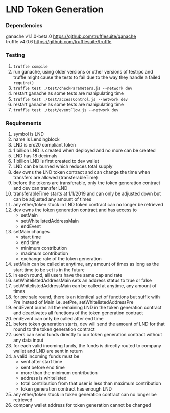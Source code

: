 # LND Token Generation

### Dependencies

ganache v1.1.0-beta.0 https://github.com/trufflesuite/ganache  
truffle v4.0.6 https://github.com/trufflesuite/truffle

### Testing

1. `truffle compile`
1. run ganache, using older versions or other versions of testrpc and truffle might cause the tests to fail due to the way they handle a failed `require()`
1. `truffle test ./test/checkParameters.js --network dev`
1. restart ganache as some tests are manipulating time
1. `truffle test ./test/accessControl.js --network dev`
1. restart ganache as some tests are manipulating time
1. `truffle test ./test/eventFlow.js --network dev`

### Requirements

1.	symbol is LND
1.	name is Lendingblock
1.	LND is erc20 compliant token
1.	1 billion LND is created when deployed and no more can be created
1.	LND has 18 decimals
1.	1 billion LND is first created to dev wallet
1.	LND can be burned which reduces total supply
1.	dev owns the LND token contract and can change the time when transfers are allowed (transferableTime)
1.	before the tokens are transferable, only the token generation contract and dev can transfer LND
1.	transferableTime starts at 1/1/2019 and can only be adjusted down but can be adjusted any amount of times
1.	any ether/token stuck in LND token contract can no longer be retrieved
1.	dev owns the token generation contract and has access to
    - setMain
    - setWhitelistedAddressMain
    - endEvent
1.	setMain changes
    - start time
    - end time
    - minimum contribution
    - maximum contribution
    - exchange rate of the token generation
1.	setMain can be called at anytime, any amount of times as long as the start time to be set is in the future
1.	in each round, all users have the same cap and rate
1.	setWhitelistedAddressMain sets an address status to true or false
1.	setWhitelistedAddressMain can be called at anytime, any amount of times
1.	for pre sale round, there is an identical set of functions but suffix with Pre instead of Main i.e. setPre, setWhitelistedAddressPre
1.	endEvent burns all the remaining LND in the token generation contract and deactivates all functions of the token generation contract
1.	endEvent can only be called after end time
1.	before token generation starts, dev will send the amount of LND for that round to the token generation contract
1.	users can send funds directly to our token generation contract without any data input
1.	for each valid incoming funds, the funds is directly routed to company wallet and LND are sent in return
1.	a valid incoming funds must be
    - sent after start time
    - sent before end time
    - more than the minimum contribution
    - address is whitelisted
    - total contribution from that user is less than maximum contribution
    - token generation contract has enough LND
1.	any ether/token stuck in token generation contract can no longer be retrieved
1.	company wallet address for token generation cannot be changed
